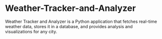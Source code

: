 # Weather-Tracker-and-Analyzer
Weather Tracker and Analyzer is a Python application that fetches real-time weather data, stores it in a database, and provides analysis and visualizations for any city.
